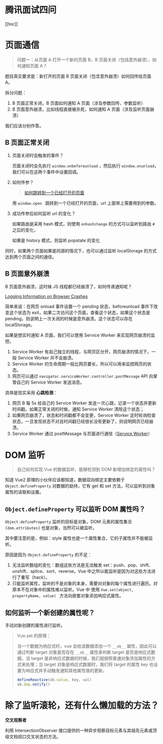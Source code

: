 # 腾讯面试四问
[[toc]]
# 页面通信

>   问题一：从页面 A 打开一个新的页面 B，B 页面关闭（包括意外崩溃），如何通知页面 A？

题目真实要求是：新打开的页面 B 页面关闭（包含意外崩溃）如何回传给页面 A。

拆分问题：

1.  B 页面正常关闭，B 页面如何通知 A 页面（涉及参数回传、参数监听）
2.  B 页面意外崩溃，比如线程直接被杀死，如何通知 A 页面（涉及监听页面崩溃）

我们应该分别作答。

## B 页面正常关闭

1.  页面关闭时会触发的事件？

    页面关闭时会先执行 `window.onbeforeunload` ，然后执行 `window.onunload`，我们可以在这两个事件中设置回调。

2.  如何传参？

    >   [如何跳转到一个已经打开的页面](https://blog.csdn.net/u013910340/article/details/90406674)

    用 `window.open ` 跳转到一个已经打开的页面，url 上面带上需要用到的参数。

3.  成功传参后如何监听 url 的变化？

    如果路由是采用 hash 模式，则使用 `onhashchange` 的方式可以监听到路由 `#` 之后的变化，

    如果是 history 模式，则监听 popstate 的变化

同时，如果两个页面如果是同源的情况下，也可以通过监听 localStorage 的方式达到两个页面之间的通信。

## B 页面意外崩溃

B 页面意外崩溃，这时候 JS 线程都已经崩溃了，如何传递通知呢？

[Logging Information on Browser Crashes](http://jasonjl.me/blog/2015/06/21/taking-action-on-browser-crashes/)

简单来说：在网页 onload 事件设置一个 pending 状态，beforeunload 事件下改变这个状态为 exit，如果二次访问这个页面，查看这个状态，如果这个状态是 pending，则说明上一次关闭的时候是意外崩溃。这个状态可以存在 localStorage。

如果是想实时通知 A 页面，我们可以使用 Service Worker 来实现网页崩溃的监控。

1.  Service Worker 有自己独立的线程，与网页区分开，网页崩溃的情况下，一般 Service Worker 并不会崩溃。
2.  Service Worker 的生命周期一般比网页要长，所以可以用来监控网页的状态。
3.  网页可以通过 `navigator.serviceWorker.controller.postMessage` API 向掌管自己的 Service Worker 发送消息。

具体是现实采用 **心跳检测**：

1.  网页 B 每 5s 给自己的 Service Worker 发送一次心跳，记录一个状态并更新时间戳，如果正常关闭的时候，通知 Service Worker 清除这个状态；
2.  如果网页崩溃了，状态和时间戳都不会变更，Service Worker 定时轮询检查状态，一旦发现状态不对且时间戳已经很长没有更新了，则说明网页已经崩溃。
3.  Service Worker 通过 postMessage 与页面进行通信（[Service Worker](https://juejin.im/post/6844903613270081543#heading-2)）



# DOM 监听

>   自己如何实现 Vue 的数据监听，能够检测到 DOM 新增加绑定的属性吗？

知道 Vue2 原理的小伙伴应该都知道，数据双向绑定主要依赖于 `Object.defineProperty`  对数据的劫持，它有 get 和 set 方法，可以监听到对象属性的读取和设置。

## `Object.defineProperty`  可以监听 DOM 属性吗？

`Object.defineProperty` 监听的目标是对象，DOM 元素的属性集合 `[dom.attributes]` 也是对象，当然可以被监听。

其中要注意的是，例如：style 属性也是一个属性集合，它的子属性并不能被监听。

原因是因为 `Object.defineProperty` 的不足：

1.  无法监听数组的变化：数组这些方法是无法触发 set：push、pop、shift、unshift、splice、sort、reverse。Vue 中之所以能监听是因为对这些方法进行了重写（hack）。
2.  只能监听属性，监听的不是对象的本身，需要对对象的每个属性进行遍历。对原本不在对象中的属性难以监听。Vue 中 使用 `Vue.set(object, propertyName, value) `  方法向嵌套对象添加响应式属性。

## 如何监听一个新创建的属性呢？

手动对新创建的属性进行监听。

>   Vue.set 的原理：
>
>   当一个数据为响应式时，vue 会给该数据添加一个 `__ob__` 属性，因此可以通过判断 target 对象是否存在 `__ob__` 属性来判断 target 是否是响应式数据。当 target 是非响应式数据的时候，我们就按照普通对象添加属性的方式来处理；当 target 对象是响应式数据时，我们将 target 的属性 key 也设置为响应式并手动触发通知其他属性值的更新。
>
>   ```js
>   defineReactive(ob.value, key, val)
>   ob.dep.notify()
>   ```



# 除了监听滚轮，还有什么懒加载的方法？

**交叉观察者**

利用 IntersectionObserver 接口提供的一种异步观察目标元素与其祖先元素或顶级文档视口交叉状态的方法。

